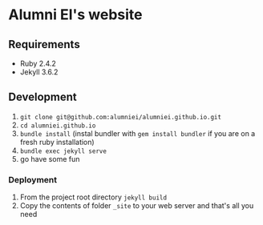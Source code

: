 # Alumni EI's website

## Requirements

- Ruby 2.4.2
- Jekyll 3.6.2

## Development

1. `git clone git@github.com:alumniei/alumniei.github.io.git`
2. `cd alumniei.github.io`
3. `bundle install` (instal bundler with `gem install bundler` if you are on a
fresh ruby installation)
4. `bundle exec jekyll serve`
5. go have some fun

### Deployment
1. From the project root directory `jekyll build`
2. Copy the contents of folder `_site` to your web server and that's all you need
